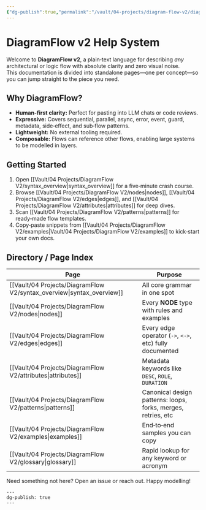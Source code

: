 ```yaml
---
{"dg-publish":true,"permalink":"/vault/04-projects/diagram-flow-v2/diagram-flow-v2-help-documentation/","tags":["gardenEntry"]}
---
```


# DiagramFlow v2 Help System

Welcome to **DiagramFlow v2**, a plain‑text language for describing *any* architectural or logic flow with absolute clarity and zero visual noise.  
This documentation is divided into standalone pages—one per concept—so you can jump straight to the piece you need.

## Why DiagramFlow?
* **Human‑first clarity:** Perfect for pasting into LLM chats or code reviews.  
* **Expressive:** Covers sequential, parallel, async, error, event, guard, metadata, side‑effect, and sub‑flow patterns.  
* **Lightweight:** No external tooling required.  
* **Composable:** Flows can reference other flows, enabling large systems to be modelled in layers.

## Getting Started
1. Open [[Vault/04 Projects/DiagramFlow V2/syntax_overview\|syntax_overview]] for a five‑minute crash course.  
2. Browse [[Vault/04 Projects/DiagramFlow V2/nodes\|nodes]], [[Vault/04 Projects/DiagramFlow V2/edges\|edges]], and [[Vault/04 Projects/DiagramFlow V2/attributes\|attributes]] for deep dives.  
3. Scan [[Vault/04 Projects/DiagramFlow V2/patterns\|patterns]] for ready‑made flow templates.  
4. Copy‑paste snippets from [[Vault/04 Projects/DiagramFlow V2/examples\|Vault/04 Projects/DiagramFlow V2/examples]] to kick‑start your own docs.

## Directory / Page Index
| Page                                                    | Purpose                                                       |
| ------------------------------------------------------- | ------------------------------------------------------------- |
| [[Vault/04 Projects/DiagramFlow V2/syntax_overview\|syntax_overview]]                                     | All core grammar in one spot                                  |
| [[Vault/04 Projects/DiagramFlow V2/nodes\|nodes]]                                               | Every **NODE** type with rules and examples                   |
| [[Vault/04 Projects/DiagramFlow V2/edges\|edges]]                                               | Every edge operator (`->`, `<->`, etc) fully documented       |
| [[Vault/04 Projects/DiagramFlow V2/attributes\|attributes]]                                          | Metadata keywords like `DESC`, `ROLE`, `DURATION`             |
| [[Vault/04 Projects/DiagramFlow V2/patterns\|patterns]]                                            | Canonical design patterns: loops, forks, merges, retries, etc |
| [[Vault/04 Projects/DiagramFlow V2/examples\|examples]] | End‑to‑end samples you can copy                               |
| [[Vault/04 Projects/DiagramFlow V2/glossary\|glossary]]                                            | Rapid lookup for any keyword or acronym                       |

Need something not here? Open an issue or reach out. Happy modelling!


```
---
dg-publish: true
---
```